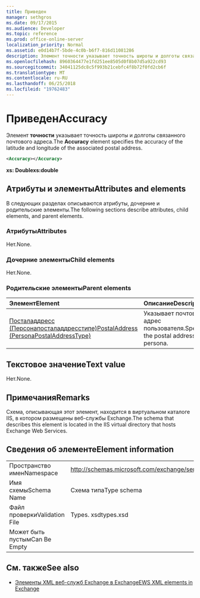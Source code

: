 ```yaml
---
title: Приведен
manager: sethgros
ms.date: 09/17/2015
ms.audience: Developer
ms.topic: reference
ms.prod: office-online-server
localization_priority: Normal
ms.assetid: e0d14b7f-5bde-4c0b-b6f7-816d11081286
description: Элемент точности указывает точность широты и долготы связанного почтового адреса.
ms.openlocfilehash: 8960364477e1fd251ee8505d0f8b07d5a922cd93
ms.sourcegitcommit: 34041125dc8c5f993b21cebfc4f8b72f0fd2cb6f
ms.translationtype: MT
ms.contentlocale: ru-RU
ms.lasthandoff: 06/25/2018
ms.locfileid: "19762483"
---
```

# <a name="accuracy"></a><span data-ttu-id="60830-103">Приведен</span><span class="sxs-lookup"><span data-stu-id="60830-103">Accuracy</span></span>

<span data-ttu-id="60830-104">Элемент **точности** указывает точность широты и долготы связанного почтового адреса.</span><span class="sxs-lookup"><span data-stu-id="60830-104">The **Accuracy** element specifies the accuracy of the latitude and longitude of the associated postal address.</span></span> 
  
```XML
<Accuracy></Accuracy>
```

 <span data-ttu-id="60830-105">**xs: Double**</span><span class="sxs-lookup"><span data-stu-id="60830-105">**xs:double**</span></span>
## <a name="attributes-and-elements"></a><span data-ttu-id="60830-106">Атрибуты и элементы</span><span class="sxs-lookup"><span data-stu-id="60830-106">Attributes and elements</span></span>

<span data-ttu-id="60830-107">В следующих разделах описываются атрибуты, дочерние и родительские элементы.</span><span class="sxs-lookup"><span data-stu-id="60830-107">The following sections describe attributes, child elements, and parent elements.</span></span>
  
### <a name="attributes"></a><span data-ttu-id="60830-108">Атрибуты</span><span class="sxs-lookup"><span data-stu-id="60830-108">Attributes</span></span>

<span data-ttu-id="60830-109">Нет.</span><span class="sxs-lookup"><span data-stu-id="60830-109">None.</span></span>
  
### <a name="child-elements"></a><span data-ttu-id="60830-110">Дочерние элементы</span><span class="sxs-lookup"><span data-stu-id="60830-110">Child elements</span></span>

<span data-ttu-id="60830-111">Нет.</span><span class="sxs-lookup"><span data-stu-id="60830-111">None.</span></span>
  
### <a name="parent-elements"></a><span data-ttu-id="60830-112">Родительские элементы</span><span class="sxs-lookup"><span data-stu-id="60830-112">Parent elements</span></span>

|<span data-ttu-id="60830-113">**Элемент**</span><span class="sxs-lookup"><span data-stu-id="60830-113">**Element**</span></span>|<span data-ttu-id="60830-114">**Описание**</span><span class="sxs-lookup"><span data-stu-id="60830-114">**Description**</span></span>|
|:-----|:-----|
|[<span data-ttu-id="60830-115">Посталаддресс (Персонапосталаддресстипе)</span><span class="sxs-lookup"><span data-stu-id="60830-115">PostalAddress (PersonaPostalAddressType)</span></span>](postaladdress-personapostaladdresstype.md) <br/> |<span data-ttu-id="60830-116">Указывает почтовый адрес пользователя.</span><span class="sxs-lookup"><span data-stu-id="60830-116">Specifies the postal address for a persona.</span></span>  <br/> |
   
## <a name="text-value"></a><span data-ttu-id="60830-117">Текстовое значение</span><span class="sxs-lookup"><span data-stu-id="60830-117">Text value</span></span>

<span data-ttu-id="60830-118">Нет.</span><span class="sxs-lookup"><span data-stu-id="60830-118">None.</span></span>
  
## <a name="remarks"></a><span data-ttu-id="60830-119">Примечания</span><span class="sxs-lookup"><span data-stu-id="60830-119">Remarks</span></span>

<span data-ttu-id="60830-120">Схема, описывающая этот элемент, находится в виртуальном каталоге IIS, в котором размещены веб-службы Exchange.</span><span class="sxs-lookup"><span data-stu-id="60830-120">The schema that describes this element is located in the IIS virtual directory that hosts Exchange Web Services.</span></span>
  
## <a name="element-information"></a><span data-ttu-id="60830-121">Сведения об элементе</span><span class="sxs-lookup"><span data-stu-id="60830-121">Element information</span></span>

|||
|:-----|:-----|
|<span data-ttu-id="60830-122">Пространство имен</span><span class="sxs-lookup"><span data-stu-id="60830-122">Namespace</span></span>  <br/> |http://schemas.microsoft.com/exchange/services/2006/types  <br/> |
|<span data-ttu-id="60830-123">Имя схемы</span><span class="sxs-lookup"><span data-stu-id="60830-123">Schema Name</span></span>  <br/> |<span data-ttu-id="60830-124">Схема типа</span><span class="sxs-lookup"><span data-stu-id="60830-124">Type schema</span></span>  <br/> |
|<span data-ttu-id="60830-125">Файл проверки</span><span class="sxs-lookup"><span data-stu-id="60830-125">Validation File</span></span>  <br/> |<span data-ttu-id="60830-126">Types. xsd</span><span class="sxs-lookup"><span data-stu-id="60830-126">types.xsd</span></span>  <br/> |
|<span data-ttu-id="60830-127">Может быть пустым</span><span class="sxs-lookup"><span data-stu-id="60830-127">Can Be Empty</span></span>  <br/> ||
   
## <a name="see-also"></a><span data-ttu-id="60830-128">См. также</span><span class="sxs-lookup"><span data-stu-id="60830-128">See also</span></span>

- [<span data-ttu-id="60830-129">Элементы XML веб-служб Exchange в Exchange</span><span class="sxs-lookup"><span data-stu-id="60830-129">EWS XML elements in Exchange</span></span>](ews-xml-elements-in-exchange.md)

